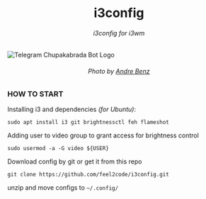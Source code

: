 <h1 align="center">i3config</h1>
<h6 align="center">i3config for i3wm</h6>

![Telegram Chupakabrada Bot Logo](https://repository-images.githubusercontent.com/566505848/e8f3ec04-ced6-4c40-817f-ee13642a25b7)
<h6 align="center">Photo by <a href="https://unsplash.com/@trapnation">Andre Benz</a></h6>

### HOW TO START 

Installing i3 and dependencies _(for Ubuntu)_:

`sudo apt install i3 git brightnessctl feh flameshot`

Adding user to video group to grant access for brightness control

```sudo usermod -a -G video ${USER}```

Download config by git or get it from this repo

```git clone https://github.com/feel2code/i3config.git```

unzip and move configs to `~/.config/`
